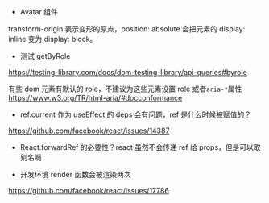 - Avatar 组件

transform-origin 表示变形的原点，position: absolute 会把元素的 display: inline 变为 display: block。

- 测试 getByRole

https://testing-library.com/docs/dom-testing-library/api-queries#byrole

有些 dom 元素有默认的 role，不建议为这些元素设置 role 或者`aria-*`属性
https://www.w3.org/TR/html-aria/#docconformance

- ref.current 作为 useEffect 的 deps 会有问题，ref 是什么时候被赋值的？

https://github.com/facebook/react/issues/14387

- React.forwardRef 的必要性？react 虽然不会传递 ref 给 props，但是可以取别名啊

- 开发环境 render 函数会被渲染两次

https://github.com/facebook/react/issues/17786

